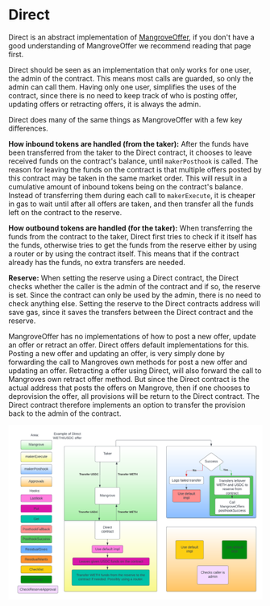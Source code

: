 # Direct

Direct is an abstract implementation of [MangroveOffer](mangrove-offer.md), if you don't have a good understanding of MangroveOffer we recommend reading that page first.

Direct should be seen as an implementation that only works for one user, the admin of the contract. This means most calls are guarded, so only the admin can call them. Having only one user, simplifies the uses of the contract, since there is no need to keep track of who is posting offer, updating offers or retracting offers, it is always the admin.

Direct does many of the same things as MangroveOffer with a few key differences.

**How inbound tokens are handled (from the taker):** After the funds have been transferred from the taker to the Direct contract, it chooses to leave received funds on the contract's balance, until `makerPosthook` is called. The reason for leaving the funds on the contract is that multiple offers posted by this contract may be taken in the same market order. This will result in a cumulative amount of inbound tokens being on the contract's balance. Instead of transferring them during each call to `makerExecute`, it is cheaper in gas to wait until after all offers are taken, and then transfer all the funds left on the contract to the reserve.

**How outbound tokens are handled (for the taker):** When transferring the funds from the contract to the taker, Direct first tries to check if it itself has the funds, otherwise tries to get the funds from the reserve either by using a router or by using the contract itself. This means that if the contract already has the funds, no extra transfers are needed.

**Reserve:** When setting the reserve using a Direct contract, the Direct checks whether the caller is the admin of the contract and if so, the reserve is set. Since the contract can only be used by the admin, there is no need to check anything else. Setting the reserve to the Direct contracts address will save gas, since it saves the transfers between the Direct contract and the reserve.

MangroveOffer has no implementations of how to post a new offer, update an offer or retract an offer. Direct offers default implementations for this. Posting a new offer and updating an offer, is very simply done by forwarding the call to Mangroves own methods for post a new offer and updating an offer. Retracting a offer using Direct, will also forward the call to Mangroves own retract offer method. But since the Direct contract is the actual address that posts the offers on Mangrove, then if one chooses to deprovision the offer, all provisions will be return to the Direct contract. The Direct contract therefore implements an option to transfer the provision back to the admin of the contract.

![Flow of taking a offer made by Direct](../../../.gitbook/assets/Direct.png)
